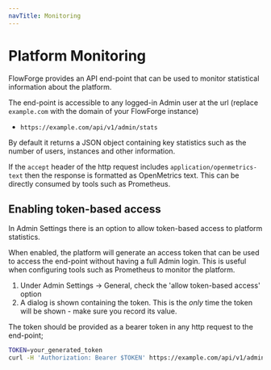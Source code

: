 ```yaml
---
navTitle: Monitoring
---
```


# Platform Monitoring

FlowForge provides an API end-point that can be used to monitor statistical
information about the platform.

The end-point is accessible to any logged-in Admin user at the url (replace `example.com`
with the domain of your FlowForge instance)

 - `https://example.com/api/v1/admin/stats`

By default it returns a JSON object containing key statistics such as the number
of users, instances and other information.

If the `accept` header of the http request includes `application/openmetrics-text`
then the response is formatted as OpenMetrics text. This can be directly consumed
by tools such as Prometheus.


## Enabling token-based access

In Admin Settings there is an option to allow token-based access to platform statistics.

When enabled, the platform will generate an access token that can be used to access
the end-point without having a full Admin login. This is useful when configuring
tools such as Prometheus to monitor the platform.

1. Under Admin Settings -> General, check the 'allow token-based access' option
2. A dialog is shown containing the token. This is the *only* time the token
   will be shown - make sure you record its value.

The token should be provided as a bearer token in any http request to the end-point;

```bash
TOKEN=your_generated_token
curl -H 'Authorization: Bearer $TOKEN' https://example.com/api/v1/admin/stats
```


